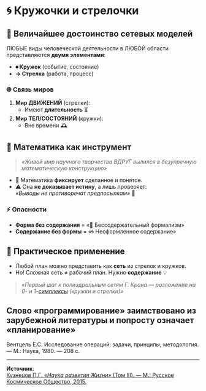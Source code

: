 # 🌀 Кружочки и стрелочки  

## 🔹 Величайшее достоинство сетевых моделей  
ЛЮБЫЕ виды человеческой деятельности в ЛЮБОЙ области представляются **двумя элементами**:  
- **⏺ Кружок**  (событие, состояние)
- **→ Стрелка** (работа,  процесс)  

### 🌐 Связь миров  
1. **Мир ДВИЖЕНИЙ** (стрелки):  
   - Имеют **длительность** ⏳  
2. **Мир ТЕЛ/СОСТОЯНИЙ** (кружки):  
   - Вне времени 🕰️  

## 🧮 Математика как инструмент  
> *«Живой мир научного творчества ВДРУГ вылился в безупречную математическую конструкцию»*  

- 📌 Математика **фиксирует** сделанное и понятое.  
- ⚠️ Она **не доказывает истину**, а лишь проверяет:  
  *«Выводы не противоречат предпосылкам»* 🤖  

### ⚡ Опасности  
- **Форма без содержания** = «📜 Бессодержательный формализм»  
- **Содержание без формы** = «🌀 Неоформленное содержание»  

## 📌 Практическое применение  
- Любой план можно представить как **сеть** из стрелок и кружков.  
- Но! Сложная сеть ≠ рабочий план. Нужно **содержание** 💡  

> *«Первый шаг к полиэдральным сетям Г. Крона — разложение на 0- и 1-[симплексы](./Simplex.md) (кружки и стрелки)»*  

## **Слово «программирование» заимствовано из зарубежной литературы и попросту означает «планирование»**
Вентцель Е.С. Исследование операций: задачи, принципы, методология. — М.: Наука, 1980. — 208 с.

---
**Источник**:  
[Кузнецов П.Г. *«Наука развития Жизни»* (Том III). — М.: Русское Космическое Общество, 2015.](https://cosmatica.org/upload/redactorfiles/nauka-razvitija-zhizni-kuznecov-pg-tom3.pdf)  